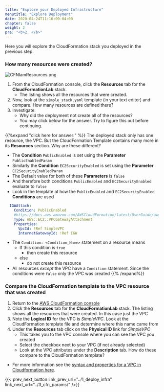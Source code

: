 ```yaml
---
title: "Explore your Deployed Infrastructure"
menutitle: "Explore Deployment"
date: 2020-04-24T11:16:09-04:00
chapter: false
weight: 2
pre: "<b>2. </b>"
---
```


Here you will explore the CloudFormation stack you deployed in the previous step.

### How many resources were created?

![CFNIamResources.png](/Reliability/200_Deploy_and_Update_CloudFormation/Images/CFNIamResources.png)

1. From the CloudFormation console, click the **Resources** tab for the **CloudFormationLab** stack.
   * The listing shows all the resources that were created.
1. Now, look at the `simple_stack.yaml` template (in your text editor) and compare. How many resources are defined there?
1. Investigate:
   * Why did the deployment not create all of the resources?
   * You may click below for the answer. Try to figure this out before continuing.

{{%expand "click here for answer:" %}}
The deployed stack only has one resource, the VPC. But the CloudFormation Template contains many more in its **Resources** section.  Why are these different?
* The **Condition** `PublicEnabled` is set using the **Parameter** `PublicEnabledParam`
* Similarly the **Condition** `EC2SecurityEnabled` is set using the **Parameter** `EC2SecurityEnabledParam`
* The Default value for both of these **Parameters** is `false`
* And therefore both conditions  `PublicEnabled` and `EC2SecurityEnabled` evaluate to `false`
* Look in the template at how the `PublicEnabled` and `EC2SecurityEnabled` **Conditions** are used

```yaml
  IGWAttach:
    Condition: PublicEnabled
    #https://docs.aws.amazon.com/AWSCloudFormation/latest/UserGuide/aws-resource-ec2-vpc-gateway-attachment.html
    Type: AWS::EC2::VPCGatewayAttachment
    Properties:
      VpcId: !Ref SimpleVPC
      InternetGatewayId: !Ref IGW
```

* The `Condition: <Condition_Name>` statement on a resource means
    * If this condition is `true`
        * then create this resource
    * else
        * do not create this resource
* All resources _except_ the VPC have a `Condition` statement. Since the conditions were `false` only the VPC was created
{{% /expand%}}

### Compare the CloudFormation template to the VPC resource that was created

1. Return to the [AWS CloudFormation console](https://console.aws.amazon.com/cloudformation)
1. Click the **Resources** tab for the **CloudFormationLab** stack. The listing shows all the resources that were created. In this case just the VPC
1. Note the **Logical ID** for the VPC is _SimpleVPC_. Look at the CloudFormation template file and determine where this name came from
1. Under the **Resources** tab click on the **Physical ID** link for _SimpleVPC_
    * This takes you to the VPC console where you can see the VPC you created
    * Select the checkbox next to your VPC (if not already selected)
    * Look at the VPC attributes under the **Description** tab.  How do these compare to the CloudFormation template?

* For more information see the [syntax and properties for a VPC in Cloudformation here](https://docs.aws.amazon.com/AWSCloudFormation/latest/UserGuide/aws-resource-ec2-vpc.html).

{{< prev_next_button link_prev_url="../1_deploy_infra" link_next_url="../3_cfn_params/" />}}
